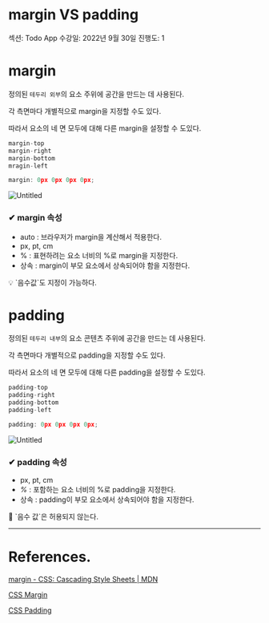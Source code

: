# margin VS padding

섹션: Todo App
수강일: 2022년 9월 30일
진행도: 1

# margin

정의된 `테두리 외부`의 요소 주위에 공간을 만드는 데 사용된다.

각 측면마다 개별적으로 margin을 지정할 수도 있다.

따라서 요소의 네 면 모두에 대해 다른 margin을 설정할 수 도있다.

```jsx
margin-top
margin-right
margin-bottom
mragin-left

margin: 0px 0px 0px 0px;
```

![Untitled](margin%20VS%20padding%20e7c54ccb8e184d7dbaaff393736bbdf3/Untitled.png)

### ✔ margin 속성

- auto : 브라우저가 margin을 계산해서 적용한다.
- px, pt, cm
- % : 표현하려는 요소 너비의 %로 margin을 지정한다.
- 상속 : margin이 부모 요소에서 상속되어야 함을 지정한다.

<aside>
💡 `음수값`도 지정이 가능하다.

</aside>

# padding

정의된 `테두리 내부`의 요소 콘텐츠 주위에 공간을 만드는 데 사용된다.

각 측면마다 개별적으로 padding을 지정할 수도 있다.

따라서 요소의 네 면 모두에 대해 다른 padding을 설정할 수 도있다.

```jsx
padding-top
padding-right
padding-bottom
padding-left

padding: 0px 0px 0px 0px;
```

![Untitled](margin%20VS%20padding%20e7c54ccb8e184d7dbaaff393736bbdf3/Untitled%201.png)

### ✔ padding 속성

- px, pt, cm
- *%* : 포함하는 요소 너비의 %로 padding을 지정한다.
- 상속 : padding이 부모 요소에서 상속되어야 함을 지정한다.

<aside>
🚨 `음수 값`은 허용되지 않는다.

</aside>

---

# References.

[margin - CSS&colon; Cascading Style Sheets | MDN](https://developer.mozilla.org/en-US/docs/Web/CSS/margin)

[CSS Margin](https://www.w3schools.com/css/css_margin.asp)

[CSS Padding](https://www.w3schools.com/css/css_padding.asp)